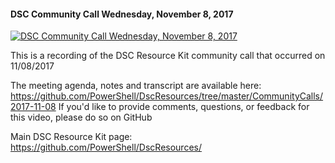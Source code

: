 ﻿#### DSC Community Call   Wednesday, November 8, 2017

[![DSC Community Call   Wednesday, November 8, 2017](https://i3.ytimg.com/vi/2_iyUo6bvvE/hqdefault.jpg "DSC Community Call   Wednesday, November 8, 2017")](https://www.youtube.com/watch?v=2_iyUo6bvvE)

This is a recording of the DSC Resource Kit community call that occurred on 11/08/2017

The meeting agenda, notes and transcript are available here: https://github.com/PowerShell/DscResources/tree/master/CommunityCalls/2017-11-08
If you'd like to provide comments, questions, or feedback for this video, please do so on GitHub

Main DSC Resource Kit page: https://github.com/PowerShell/DscResources/


